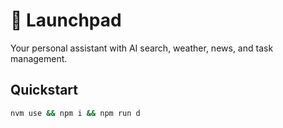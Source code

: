 # 🚀 Launchpad

Your personal assistant with AI search, weather, news, and task management.

## Quickstart

```bash
nvm use && npm i && npm run d
```
